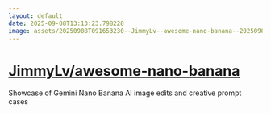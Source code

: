 ```yaml
---
layout: default
date: 2025-09-08T13:13:23.798228
image: assets/20250908T091653230--JimmyLv--awesome-nano-banana--20250908T092336066--cropped.png
---
```


# [JimmyLv/awesome-nano-banana](https://github.com/JimmyLv/awesome-nano-banana)

Showcase of Gemini Nano Banana AI image edits and creative prompt cases

